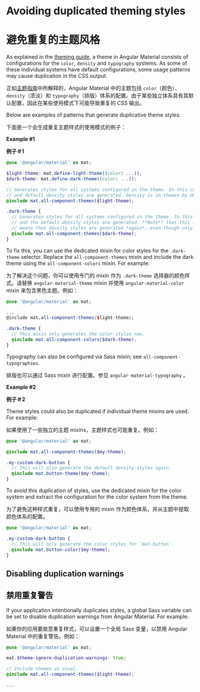# Avoiding duplicated theming styles

# 避免重复的主题风格

As explained in the [theming guide](./theming.md), a theme in Angular Material consists of
configurations for the `color`, `density` and `typography` systems. As some of these individual
systems have default configurations, some usage patterns may cause duplication in the CSS output.

正如[主题指南](./theming.md)中所解释的，Angular Material 中的主题包括 `color`（颜色）、`density`（浓淡）和 `typography`（排版）体系的配置。由于某些独立体系具有其默认配置，因此在某些使用模式下可能导致重复的 CSS 输出。

Below are examples of patterns that generate duplicative theme styles:

下面是一个会生成重复主题样式的使用模式的例子：

**Example #1**

**例子＃1**

```scss
@use '@angular/material' as mat;

$light-theme: mat.define-light-theme((color: ...));
$dark-theme: mat.define-dark-theme((color: ...));

// Generates styles for all systems configured in the theme. In this case, color styles
// and default density styles are generated. Density is in themes by default.
@include mat.all-component-themes($light-theme);

.dark-theme {
  // Generates styles for all systems configured in the theme. In this case, color styles
  // and the default density styles are generated. **Note** that this is a problem because it
  // means that density styles are generated *again*, even though only the color should change.
  @include mat.all-component-themes($dark-theme);
}
```

To fix this, you can use the dedicated mixin for color styles for the `.dark-theme`
selector. Replace the `all-component-themes` mixin and include the dark theme using the
`all-component-colors` mixin. For example:

为了解决这个问题，你可以使用专门的 mixin 作为 `.dark-theme` 选择器的颜色样式。请替换 `angular-material-theme` mixin 并使用 `angular-material-color` mixin 来包含黑色主题。例如：

```scss
@use '@angular/material' as mat;

...
@include mat.all-component-themes($light-theme);

.dark-theme {
  // This mixin only generates the color styles now.
  @include mat.all-component-colors($dark-theme);
}
```

Typography can also be configured via Sass mixin; see `all-component-typographies`.

排版也可以通过 Sass mixin 进行配置。参见 `angular-material-typography` 。

**Example #2**

**例子＃2**

Theme styles could also be duplicated if individual theme mixins are used. For example:

如果使用了一些独立的主题 mixins，主题样式也可能重复。例如：

```scss
@use '@angular/material' as mat;

@include mat.all-component-themes($my-theme);

.my-custom-dark-button {
  // This will also generate the default density styles again.
  @include mat.button-theme($my-theme);
}
```

To avoid this duplication of styles, use the dedicated mixin for the color system and
extract the configuration for the color system from the theme.

为了避免这种样式重复，可以使用专用的 mixin 作为颜色体系，并从主题中提取颜色体系的配置。

```scss
@use '@angular/material' as mat;

.my-custom-dark-button {
  // This will only generate the color styles for `mat-button`.
  @include mat.button-color($my-theme);
}
```

## Disabling duplication warnings

## 禁用重复警告

If your application intentionally duplicates styles, a global Sass variable can be
set to disable duplication warnings from Angular Material. For example:

如果你的应用要故意重复样式，可以设置一个全局 Sass 变量，以禁用 Angular Material 中的重复警告。例如：

```scss
@use '@angular/material' as mat;

mat.$theme-ignore-duplication-warnings: true;

// Include themes as usual.
@include mat.all-component-themes($light-theme);

...
```
